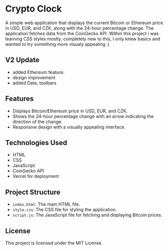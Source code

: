 # Crypto Clock

A simple web application that displays the current Bitcoin or Ethereum price in USD, EUR, and CZK, along with the 24-hour percentage change. The application fetches data from the CoinGecko API.
Within this project i was learning CSS styles mostly, completely new to this, I only knew basics and wanted to try something more visualy appealing :)

## V2 Update
- added Ethereum feature.
- design improvement
- added Date, toolbars

## Features

- Displays Bitcoin/Ethereum price in USD, EUR, and CZK.
- Shows the 24-hour percentage change with an arrow indicating the direction of the change.
- Responsive design with a visually appealing interface.

## Technologies Used

- HTML
- CSS
- JavaScript
- CoinGecko API
- Vercel for deployment

## Project Structure

- `index.html`: The main HTML file.
- `style.css`: The CSS file for styling the application.
- `script.js`: The JavaScript file for fetching and displaying Bitcoin prices.

## License

This project is licensed under the MIT License. 
